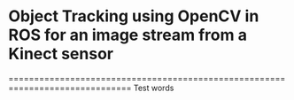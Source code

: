 # Object Tracking using OpenCV in ROS for an image stream from a Kinect sensor
==============================================================================
Test words


